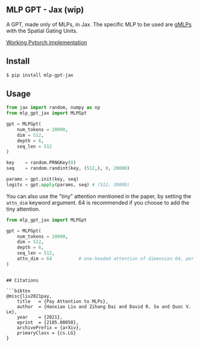 ## MLP GPT - Jax (wip)

A GPT, made only of MLPs, in Jax. The specific MLP to be used are <a href="https://arxiv.org/abs/2105.08050">gMLPs</a> with the Spatial Gating Units.

<a href="https://github.com/lucidrains/g-mlp-gpt">Working Pytorch implementation</a>

## Install

```bash
$ pip install mlp-gpt-jax
```

## Usage

```python
from jax import random, numpy as np
from mlp_gpt_jax import MLPGpt

gpt = MLPGpt(
    num_tokens = 20000,
    dim = 512,
    depth = 6,
    seq_len = 512
)

key    = random.PRNGKey(0)
seq    = random.randint(key, (512,), 0, 20000)

params = gpt.init(key, seq)
logits = gpt.apply(params, seq) # (512, 20000)
```

You can also use the "tiny" attention mentioned in the paper, by setting the `attn_dim` keyword argument. 64 is recommended if you choose to add the tiny attention.

```python
from mlp_gpt_jax import MLPGpt

gpt = MLPGpt(
    num_tokens = 20000,
    dim = 512,
    depth = 6,
    seq_len = 512,
    attn_dim = 64          # one-headed attention of dimension 64, per paper
)
```

```

## Citations

```bibtex
@misc{liu2021pay,
    title   = {Pay Attention to MLPs}, 
    author  = {Hanxiao Liu and Zihang Dai and David R. So and Quoc V. Le},
    year    = {2021},
    eprint  = {2105.08050},
    archivePrefix = {arXiv},
    primaryClass = {cs.LG}
}
```
